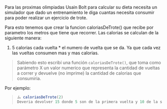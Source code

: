 Para las proximas olimpiadas Usain Bolt para calcular su dieta necesita un simulador que dado un entrenamiento le diga cuantas necesita consumir para poder realizar un ejercicio de trote.

Para esto tenemos que crear la funcion caloriasDeTrote() que recibe por parametro los metros que tiene que recorrer.
Las calorias se calculan de la siguiente manera:
1) 5 calorias cada vuelta * el numero de vuelta que se da. Ya que cada vez las vueltas consumen mas y mas calorias.

> Sabiendo esto escribí una función `caloriasDeTrote()`, que toma como parámetro X un valor numerico que representa la cantidad de vueltas a correr y devuelve (no imprime) la cantidad de calorias que consumiria.

Por ejemplo: 
> 
> ```javascript
> ム caloriasDeTrote(2)
> Deveria devolver 15 donde 5 son de la primera vuelta y 10 de la segunda
> ```
